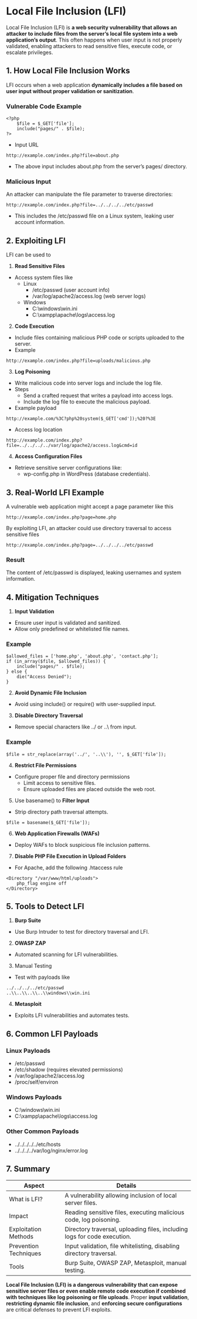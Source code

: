 <br>

# Local File Inclusion (LFI)
Local File Inclusion (LFI) is **a web security vulnerability that allows an attacker to include files from the server’s local file system into a web application’s output**. This often happens when user input is not properly validated, enabling attackers to read sensitive files, execute code, or escalate privileges.

## 1. How Local File Inclusion Works
LFI occurs when a web application **dynamically includes a file based on user input without proper validation or sanitization**.

### Vulnerable Code Example  

```
<?php
    $file = $_GET['file'];
    include("pages/" . $file);
?>
```

- Input URL  

```
http://example.com/index.php?file=about.php
```

- The above input includes about.php from the server’s pages/ directory.

### Malicious Input
An attacker can manipulate the file parameter to traverse directories:  

```
http://example.com/index.php?file=../../../../etc/passwd
```

- This includes the /etc/passwd file on a Linux system, leaking user account information.


## 2. Exploiting LFI
LFI can be used to

1. **Read Sensitive Files**
  - Access system files like
    - Linux
      - /etc/passwd (user account info)
      - /var/log/apache2/access.log (web server logs)
    - Windows
      - C:\windows\win.ini
      - C:\xampp\apache\logs\access.log
2. **Code Execution**
  - Include files containing malicious PHP code or scripts uploaded to the server.
  - Example  

```
http://example.com/index.php?file=uploads/malicious.php
```

3. **Log Poisoning**
- Write malicious code into server logs and include the log file.
- Steps
  - Send a crafted request that writes a payload into access logs.
  - Include the log file to execute the malicious payload.
- Example payload  

```
http://example.com/%3C?php%20system($_GET['cmd']);%20?%3E
```

- Access log location  

```
http://example.com/index.php?file=../../../../var/log/apache2/access.log&cmd=id
```

4. **Access Configuration Files**
  - Retrieve sensitive server configurations like:
    - wp-config.php in WordPress (database credentials).


## 3. Real-World LFI Example
A vulnerable web application might accept a page parameter like this  

```
http://example.com/index.php?page=home.php
```

By exploiting LFI, an attacker could use directory traversal to access sensitive files  

```
http://example.com/index.php?page=../../../../etc/passwd
```

### Result
The content of /etc/passwd is displayed, leaking usernames and system information.


## 4. Mitigation Techniques
1. **Input Validation**
  - Ensure user input is validated and sanitized.
  - Allow only predefined or whitelisted file names.

### Example  

```
$allowed_files = ['home.php', 'about.php', 'contact.php'];
if (in_array($file, $allowed_files)) {
    include("pages/" . $file);
} else {
    die("Access Denied");
}
```

2. **Avoid Dynamic File Inclusion**
  - Avoid using include() or require() with user-supplied input.
3. **Disable Directory Traversal**
  - Remove special characters like ../ or ..\\ from input.

### Example  

```
$file = str_replace(array('../', '..\\'), '', $_GET['file']);
```

4. **Restrict File Permissions**
  - Configure proper file and directory permissions
    - Limit access to sensitive files.
    - Ensure uploaded files are placed outside the web root.
5. Use basename() to **Filter Input**
  - Strip directory path traversal attempts.  

```
$file = basename($_GET['file']);
```

6. **Web Application Firewalls (WAFs)**
  - Deploy WAFs to block suspicious file inclusion patterns.
7. **Disable PHP File Execution in Upload Folders**
  - For Apache, add the following .htaccess rule  

```
<Directory "/var/www/html/uploads">
    php_flag engine off
</Directory>
```


## 5. Tools to Detect LFI
1. **Burp Suite**
  - Use Burp Intruder to test for directory traversal and LFI.
2. **OWASP ZAP**
  - Automated scanning for LFI vulnerabilities.
3. Manual Testing
  - Test with payloads like  

```
../../../../etc/passwd
..\\..\\..\\..\\windows\\win.ini
```

4. **Metasploit**
  - Exploits LFI vulnerabilities and automates tests.


## 6. Common LFI Payloads

### Linux Payloads
- /etc/passwd
- /etc/shadow (requires elevated permissions)
- /var/log/apache2/access.log
- /proc/self/environ

### Windows Payloads
- C:\windows\win.ini
- C:\xampp\apache\logs\access.log

### Other Common Payloads
- ../../../../../etc/hosts
- ../../../../var/log/nginx/error.log


## 7. Summary

| Aspect | Details |
| ------ | ------- |
| What is LFI? | A vulnerability allowing inclusion of local server files. |
| Impact | Reading sensitive files, executing malicious code, log poisoning. |
| Exploitation Methods | Directory traversal, uploading files, including logs for code execution. |
| Prevention Techniques | Input validation, file whitelisting, disabling directory traversal. |
| Tools | Burp Suite, OWASP ZAP, Metasploit, manual testing. |

**Local File Inclusion (LFI) is a dangerous vulnerability that can expose sensitive server files or even enable remote code execution if combined with techniques like log poisoning or file uploads**. Proper **input validation**, **restricting dynamic file inclusion**, and **enforcing secure configurations** are critical defenses to prevent LFI exploits.  
<br>